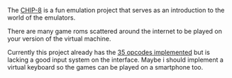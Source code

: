 The [CHIP-8](https://en.wikipedia.org/wiki/CHIP-8) is a fun emulation project that serves as an introduction to the world of the emulators.

There are many game roms scattered around the internet to be played on your version of the virtual machine.

Currently this project already has the [35 opcodes implemented](https://github.com/joaorodriguesjr/chip8/blob/development/src/Chip8/Mapper.js) but is lacking a good input system on the interface. Maybe i should implement a virtual keyboard so the games can be played on a smartphone too.
